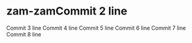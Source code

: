 # zam-zamCommit 2 line
Commit 3 line
Commit 4 line
Commit 5 line
Commit 6 line
Commit 7 line
Commit 8 line
